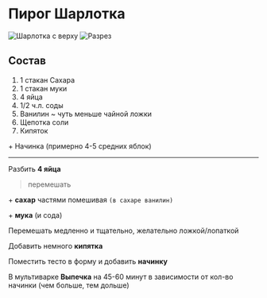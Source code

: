 # Пирог Шарлотка

![Шарлотка с верху](UpSide.jpg)
![Разрез](Cut.jpg)

## Состав

1. 1 стакан Сахара
2. 1 стакан муки
3. 4 яйца
4. 1/2 ч.л. соды
5. Ванилин ~ чуть меньше чайной ложки
6. Щепотка соли
7. Кипяток
   
\+ Начинка (примерно 4-5 средних яблок)

---

Разбить **4 яйца**

> перемешать

\+ **сахар** частями помешивая
`(в сахаре ванилин)`

\+ **мука** (и сода)

Перемешать медленно и тщательно, желательно ложкой/лопаткой

Добавить немного **кипятка**

Поместить тесто в форму и добавить **начинку**

В мультиварке **Выпечка** на 45-60 минут в зависимости от кол-во начинки (чем больше, тем дольше)